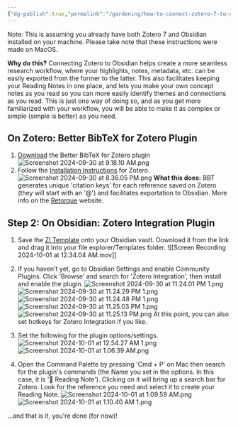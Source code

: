 ```yaml
---
{"dg-publish":true,"permalink":"/gardening/how-to-connect-zotero-7-to-obsidian-mac-os/","created":"2024-09-30T09:11:48.620+08:00","updated":"2024-10-01T07:41:47.490+08:00"}
---
```



Note: This is assuming you already have both Zotero 7 and Obsidian installed on your machine. Please take note that these instructions were made on MacOS.

**Why do this?** Connecting Zotero to Obsidian helps create a more seamless research workflow, where your highlights, notes, metadata, etc. can be easily exported from the former to the latter. This also facilitates keeping your Reading Notes in one place, and lets you make your own concept notes as you read so you can more easily identify themes and connections as you read. This is just one way of doing so, and as you get more familiarized with your workflow, you will be able to make it as complex or simple (simple is better) as you need.

## On Zotero: Better BibTeX for Zotero Plugin
1. [Download](https://github.com/retorquere/zotero-better-bibtex/releases/tag/v6.7.238) the Better BibTeX for Zotero plugin 
![Screenshot 2024-09-30 at 9.18.10 AM.png](/img/user/Extras/Screenshot%202024-09-30%20at%209.18.10%20AM.png)
2. Follow the [Installation Instructions](https://retorque.re/zotero-better-bibtex/installation/) for Zotero. 
![Screenshot 2024-09-30 at 8.36.05 PM.png](/img/user/Extras/Screenshot%202024-09-30%20at%208.36.05%20PM.png)
**What this does:** BBT generates unique 'citation keys' for each reference saved on Zotero (they will start with an '@') and facilitates exportation to Obsidian. More info on the [Retorque](https://retorque.re/zotero-better-bibtex/index.html) website.

## Step 2: On Obsidian: Zotero Integration Plugin

1. Save the [ZI Template](https://drive.google.com/file/d/1xiPVCoDMWQTC4p2AQZTNqjsUrE098JVZ/view?usp=sharing) onto your Obsidian vault. Download it from the link and drag it into your file explorer/Templates folder.
![[Screen Recording 2024-10-01 at 12.34.04 AM.mov]]
3. If you haven't yet, go to Obsidian Settings and enable Community Plugins. Click 'Browse' and search for 'Zotero Integration', then install and enable the plugin.
![Screenshot 2024-09-30 at 11.24.01 PM 1.png](/img/user/Extras/Screenshot%202024-09-30%20at%2011.24.01%20PM%201.png)![Screenshot 2024-09-30 at 11.24.29 PM 1.png](/img/user/Extras/Screenshot%202024-09-30%20at%2011.24.29%20PM%201.png)![Screenshot 2024-09-30 at 11.24.48 PM 1.png](/img/user/Extras/Screenshot%202024-09-30%20at%2011.24.48%20PM%201.png)![Screenshot 2024-09-30 at 11.25.03 PM 1.png](/img/user/Extras/Screenshot%202024-09-30%20at%2011.25.03%20PM%201.png)
![Screenshot 2024-09-30 at 11.25.13 PM.png](/img/user/Extras/Screenshot%202024-09-30%20at%2011.25.13%20PM.png)
At this point, you can also set hotkeys for Zotero Integration if you like.

4. Set the following for the plugin options/settings. 
![Screenshot 2024-10-01 at 12.54.27 AM 1.png](/img/user/Extras/Screenshot%202024-10-01%20at%2012.54.27%20AM%201.png)
![Screenshot 2024-10-01 at 1.06.39 AM.png](/img/user/Extras/Screenshot%202024-10-01%20at%201.06.39%20AM.png)

5. Open the Command Palette by pressing 'Cmd + P' on Mac then search for the plugin's commands (the Name you set in the options. In this case, it is '📖 Reading Note'). Clicking on it will bring up a search bar for Zotero. Look for the reference you need and select it to create your Reading Note.
![Screenshot 2024-10-01 at 1.09.59 AM.png](/img/user/Extras/Screenshot%202024-10-01%20at%201.09.59%20AM.png)![Screenshot 2024-10-01 at 1.10.40 AM 1.png](/img/user/Extras/Screenshot%202024-10-01%20at%201.10.40%20AM%201.png)

...and that is it, you're done (for now)!

